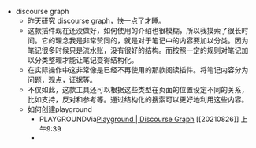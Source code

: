 - discourse graph
    - 昨天研究 discourse graph，快一点了才睡。
    - 这款插件现在还没做好，如何使用的介绍也很模糊，所以我摸索了很长时间。它的理念我是非常赞同的，就是对于笔记中的内容要加以分类。因为笔记很多时候只是流水账，没有很好的结构。而按照一定的规则对笔记加以分类整理才能让笔记变得结构化。
    - 在实际操作中这非常像是已经不再使用的那款阅读插件。将笔记内容分为问题，观点，证据等。
    - 不仅如此，这款工具还可以根据这些类型在页面的位置设定不同的关系，比如支持，反对和参考等。通过结构化的搜索可以更好地利用这些内容。
    - 如何创建playground
        - PLAYGROUNDVia[Playground | Discourse Graph](https://roamjs.com/extensions/discourse-graph/playground) [[20210826]] 上午9:39
        - 

